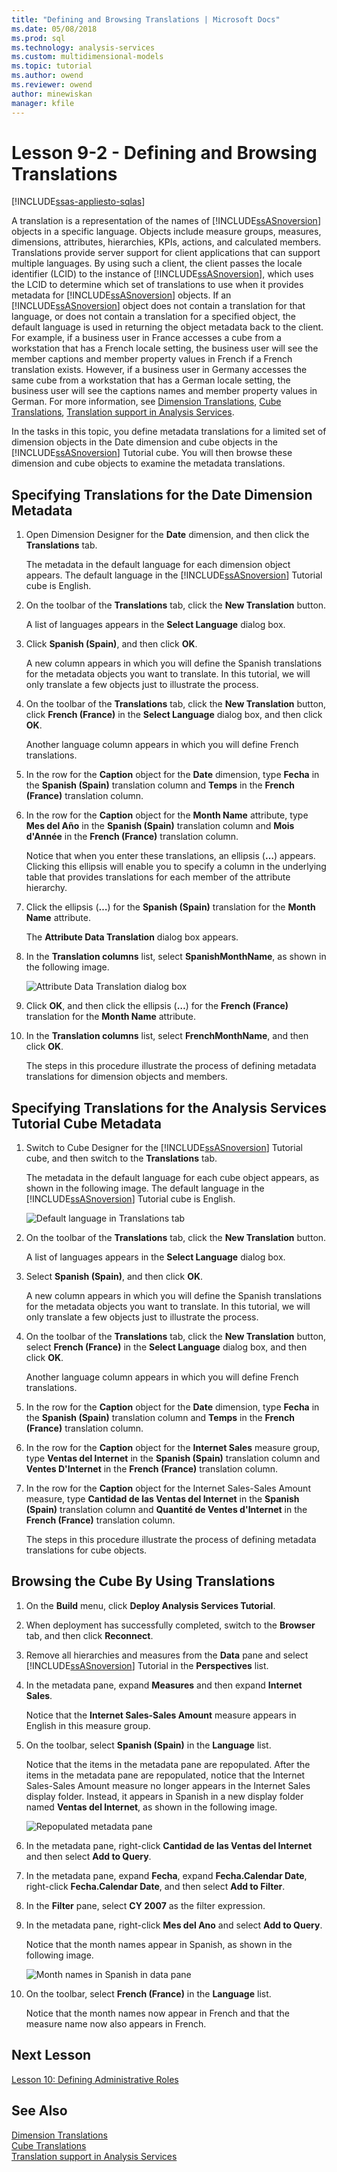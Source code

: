 ```yaml
---
title: "Defining and Browsing Translations | Microsoft Docs"
ms.date: 05/08/2018
ms.prod: sql
ms.technology: analysis-services
ms.custom: multidimensional-models
ms.topic: tutorial
ms.author: owend
ms.reviewer: owend
author: minewiskan
manager: kfile
---
```

# Lesson 9-2 - Defining and Browsing Translations
[!INCLUDE[ssas-appliesto-sqlas](../includes/ssas-appliesto-sqlas.md)]

A translation is a representation of the names of [!INCLUDE[ssASnoversion](../includes/ssasnoversion-md.md)] objects in a specific language. Objects include measure groups, measures, dimensions, attributes, hierarchies, KPIs, actions, and calculated members. Translations provide server support for client applications that can support multiple languages. By using such a client, the client passes the locale identifier (LCID) to the instance of [!INCLUDE[ssASnoversion](../includes/ssasnoversion-md.md)], which uses the LCID to determine which set of translations to use when it provides metadata for [!INCLUDE[ssASnoversion](../includes/ssasnoversion-md.md)] objects. If an [!INCLUDE[ssASnoversion](../includes/ssasnoversion-md.md)] object does not contain a translation for that language, or does not contain a translation for a specified object, the default language is used in returning the object metadata back to the client. For example, if a business user in France accesses a cube from a workstation that has a French locale setting, the business user will see the member captions and member property values in French if a French translation exists. However, if a business user in Germany accesses the same cube from a workstation that has a German locale setting, the business user will see the captions names and member property values in German. For more information, see [Dimension Translations](../analysis-services/multidimensional-models-olap-logical-dimension-objects/dimension-translations.md), [Cube Translations](../analysis-services/multidimensional-models-olap-logical-cube-objects/cube-translations.md), [Translation support in Analysis Services](../analysis-services/translation-support-in-analysis-services.md).  
  
In the tasks in this topic, you define metadata translations for a limited set of dimension objects in the Date dimension and cube objects in the [!INCLUDE[ssASnoversion](../includes/ssasnoversion-md.md)] Tutorial cube. You will then browse these dimension and cube objects to examine the metadata translations.  
  
## Specifying Translations for the Date Dimension Metadata  
  
1.  Open Dimension Designer for the **Date** dimension, and then click the **Translations** tab.  
  
    The metadata in the default language for each dimension object appears. The default language in the [!INCLUDE[ssASnoversion](../includes/ssasnoversion-md.md)] Tutorial cube is English.  
  
2.  On the toolbar of the **Translations** tab, click the **New Translation** button.  
  
    A list of languages appears in the **Select Language** dialog box.  
  
3.  Click **Spanish (Spain)**, and then click **OK**.  
  
    A new column appears in which you will define the Spanish translations for the metadata objects you want to translate. In this tutorial, we will only translate a few objects just to illustrate the process.  
  
4.  On the toolbar of the **Translations** tab, click the **New Translation** button, click **French (France)** in the **Select Language** dialog box, and then click **OK**.  
  
    Another language column appears in which you will define French translations.  
  
5.  In the row for the **Caption** object for the **Date** dimension, type **Fecha** in the **Spanish (Spain)** translation column and **Temps** in the **French (France)** translation column.  
  
6.  In the row for the **Caption** object for the **Month Name** attribute, type **Mes del Año** in the **Spanish (Spain)** translation column and **Mois d'Année** in the **French (France)** translation column.  
  
    Notice that when you enter these translations, an ellipsis (**…**) appears. Clicking this ellipsis will enable you to specify a column in the underlying table that provides translations for each member of the attribute hierarchy.  
  
7.  Click the ellipsis (**…**) for the **Spanish (Spain)** translation for the **Month Name** attribute.  
  
    The **Attribute Data Translation** dialog box appears.  
  
8.  In the **Translation columns** list, select **SpanishMonthName**, as shown in the following image.  
  
    ![Attribute Data Translation dialog box](../analysis-services/media/l9-translations-4.gif "Attribute Data Translation dialog box")  
  
9. Click **OK**, and then click the ellipsis (**…**) for the **French (France)** translation for the **Month Name** attribute.  
  
10. In the **Translation columns** list, select **FrenchMonthName**, and then click **OK**.  
  
    The steps in this procedure illustrate the process of defining metadata translations for dimension objects and members.  
  
## Specifying Translations for the Analysis Services Tutorial Cube Metadata  
  
1.  Switch to Cube Designer for the [!INCLUDE[ssASnoversion](../includes/ssasnoversion-md.md)] Tutorial cube, and then switch to the **Translations** tab.  
  
    The metadata in the default language for each cube object appears, as shown in the following image. The default language in the [!INCLUDE[ssASnoversion](../includes/ssasnoversion-md.md)] Tutorial cube is English.  
  
    ![Default language in Translations tab](../analysis-services/media/l9-translations-5.gif "Default language in Translations tab")  
  
2.  On the toolbar of the **Translations** tab, click the **New Translation** button.  
  
    A list of languages appears in the **Select Language** dialog box.  
  
3.  Select **Spanish (Spain)**, and then click **OK**.  
  
    A new column appears in which you will define the Spanish translations for the metadata objects you want to translate. In this tutorial, we will only translate a few objects just to illustrate the process.  
  
4.  On the toolbar of the **Translations** tab, click the **New Translation** button, select **French (France)** in the **Select Language** dialog box, and then click **OK**.  
  
    Another language column appears in which you will define French translations.  
  
5.  In the row for the **Caption** object for the **Date** dimension, type **Fecha** in the **Spanish (Spain)** translation column and **Temps** in the **French (France)** translation column.  
  
6.  In the row for the **Caption** object for the **Internet Sales** measure group, type **Ventas del lnternet** in the **Spanish (Spain)** translation column and **Ventes D'Internet** in the **French (France)** translation column.  
  
7.  In the row for the **Caption** object for the Internet Sales-Sales Amount measure, type **Cantidad de las Ventas del Internet** in the **Spanish (Spain)** translation column and **Quantité de Ventes d'Internet** in the **French (France)** translation column.  
  
    The steps in this procedure illustrate the process of defining metadata translations for cube objects.  
  
## Browsing the Cube By Using Translations  
  
1.  On the **Build** menu, click **Deploy Analysis Services Tutorial**.  
  
2.  When deployment has successfully completed, switch to the **Browser** tab, and then click **Reconnect**.  
  
3.  Remove all hierarchies and measures from the **Data** pane and select [!INCLUDE[ssASnoversion](../includes/ssasnoversion-md.md)] Tutorial in the **Perspectives** list.  
  
4.  In the metadata pane, expand **Measures** and then expand **Internet Sales**.  
  
    Notice that the **Internet Sales-Sales Amount** measure appears in English in this measure group.  
  
5.  On the toolbar, select **Spanish (Spain)** in the **Language** list.  
  
    Notice that the items in the metadata pane are repopulated. After the items in the metadata pane are repopulated, notice that the Internet Sales-Sales Amount measure no longer appears in the Internet Sales display folder. Instead, it appears in Spanish in a new display folder named **Ventas del lnternet**, as shown in the following image.  
  
    ![Repopulated metadata pane](../analysis-services/media/l9-translations-6.gif "Repopulated metadata pane")  
  
6.  In the metadata pane, right-click **Cantidad de las Ventas del Internet** and then select **Add to Query**.  
  
7.  In the metadata pane, expand **Fecha**, expand **Fecha.Calendar Date**, right-click **Fecha.Calendar Date**, and then select **Add to Filter**.  
  
8.  In the **Filter** pane, select **CY 2007** as the filter expression.  
  
9. In the metadata pane, right-click **Mes del Ano** and select **Add to Query**.  
  
    Notice that the month names appear in Spanish, as shown in the following image.  
  
    ![Month names in Spanish in data pane](../analysis-services/media/l9-translations-7.gif "Month names in Spanish in data pane")  
  
10. On the toolbar, select **French (France)** in the **Language** list.  
  
    Notice that the month names now appear in French and that the measure name now also appears in French.  
  
## Next Lesson  
[Lesson 10: Defining Administrative Roles](../analysis-services/lesson-10-defining-administrative-roles.md)  
  
## See Also  
[Dimension Translations](../analysis-services/multidimensional-models-olap-logical-dimension-objects/dimension-translations.md)  
[Cube Translations](../analysis-services/multidimensional-models-olap-logical-cube-objects/cube-translations.md)  
[Translation support in Analysis Services](../analysis-services/translation-support-in-analysis-services.md)  
  
  
  
